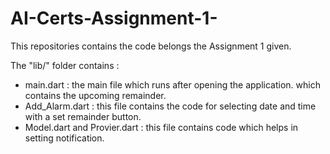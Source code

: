 # AI-Certs-Assignment-1-

This repositories contains the code belongs the Assignment 1 given.

The "lib/" folder contains :
- main.dart : the main file which runs after opening the application. which contains the upcoming remainder.
- Add_Alarm.dart : this file contains the code for selecting date and time with a set remainder button.
- Model.dart and Provier.dart : this file contains code which helps in setting notification.

